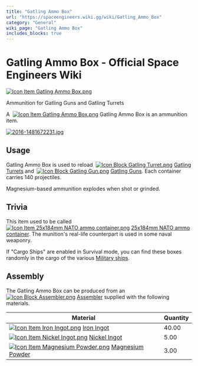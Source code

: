 ```yaml
---
title: "Gatling Ammo Box"
url: "https://spaceengineers.wiki.gg/wiki/Gatling_Ammo_Box"
category: "General"
wiki_page: "Gatling Ammo Box"
includes_blocks: true
---
```


# Gatling Ammo Box - Official Space Engineers Wiki

[![Icon Item Gatling Ammo Box.png](https://spaceengineers.wiki.gg/images/thumb/5/59/Icon_Item_Gatling_Ammo_Box.png/100px-Icon_Item_Gatling_Ammo_Box.png?aff7de)](https://spaceengineers.wiki.gg/wiki/File:Icon_Item_Gatling_Ammo_Box.png)

Ammunition for Gatling Guns and Gatling Turrets

A  [![Icon Item Gatling Ammo Box.png](https://spaceengineers.wiki.gg/images/thumb/5/59/Icon_Item_Gatling_Ammo_Box.png/21px-Icon_Item_Gatling_Ammo_Box.png?aff7de)](https://spaceengineers.wiki.gg/wiki/Gatling_Ammo_Box "Gatling Ammo Box") Gatling Ammo Box is an ammunition item.

[![2016-1481672231.jpg](https://spaceengineers.wiki.gg/images/thumb/2/2e/2016-1481672231.jpg/320px-2016-1481672231.jpg?dee6b9)](https://spaceengineers.wiki.gg/wiki/File:2016-1481672231.jpg)

## Usage

Gatling Ammo Box is used to reload  [![Icon Block Gatling Turret.png](https://spaceengineers.wiki.gg/images/thumb/9/97/Icon_Block_Gatling_Turret.png/21px-Icon_Block_Gatling_Turret.png?d4d145)](https://spaceengineers.wiki.gg/wiki/Gatling_Turret "Gatling Turret") [Gatling Turrets](https://spaceengineers.wiki.gg/wiki/Gatling_Turret "Gatling Turret") and  [![Icon Block Gatling Gun.png](https://spaceengineers.wiki.gg/images/thumb/8/82/Icon_Block_Gatling_Gun.png/21px-Icon_Block_Gatling_Gun.png?2a4fa4)](https://spaceengineers.wiki.gg/wiki/Gatling_Gun "Gatling Gun") [Gatling Guns](https://spaceengineers.wiki.gg/wiki/Gatling_Gun "Gatling Gun"). Each container carries 140 projectiles.

Magnesium-based ammunition explodes when shot or grinded.

## Trivia

This item used to be called  [![Icon Item 25x184mm NATO ammo container.png](https://spaceengineers.wiki.gg/images/thumb/1/1e/Icon_Item_25x184mm_NATO_ammo_container.png/21px-Icon_Item_25x184mm_NATO_ammo_container.png?f2e0ba)](https://spaceengineers.wiki.gg/wiki/25x184mm_NATO_ammo_container "25x184mm NATO ammo container") [25x184mm NATO ammo container](https://spaceengineers.wiki.gg/wiki/25x184mm_NATO_ammo_container "25x184mm NATO ammo container"). The munition's real-life counterpart is used in some naval weaponry.

If "Cargo Ships" are enabled in Survival mode, you can find these boxes randomly in the cargo of the various [Military ships](https://spaceengineers.wiki.gg/wiki/Pre-Built_Ship "Pre-Built Ship").

## Assembly

The Gatling Ammo Box can be produced from an  [![Icon Block Assembler.png](https://spaceengineers.wiki.gg/images/thumb/c/cd/Icon_Block_Assembler.png/21px-Icon_Block_Assembler.png?ceefab)](https://spaceengineers.wiki.gg/wiki/Assembler "Assembler") [Assembler](https://spaceengineers.wiki.gg/wiki/Assembler "Assembler") supplied with the following materials.

| Material | Quantity |
| --- | --- |
| [![Icon Item Iron Ingot.png](https://spaceengineers.wiki.gg/images/thumb/e/e7/Icon_Item_Iron_Ingot.png/21px-Icon_Item_Iron_Ingot.png?388ec0)](https://spaceengineers.wiki.gg/wiki/Iron_Ingot "Iron Ingot") [Iron Ingot](https://spaceengineers.wiki.gg/wiki/Iron_Ingot "Iron Ingot") | 40.00 |
| [![Icon Item Nickel Ingot.png](https://spaceengineers.wiki.gg/images/thumb/4/4b/Icon_Item_Nickel_Ingot.png/21px-Icon_Item_Nickel_Ingot.png?e67f47)](https://spaceengineers.wiki.gg/wiki/Nickel_Ingot "Nickel Ingot") [Nickel Ingot](https://spaceengineers.wiki.gg/wiki/Nickel_Ingot "Nickel Ingot") | 5.00 |
| [![Icon Item Magnesium Powder.png](https://spaceengineers.wiki.gg/images/thumb/a/ab/Icon_Item_Magnesium_Powder.png/21px-Icon_Item_Magnesium_Powder.png?56ae33)](https://spaceengineers.wiki.gg/wiki/Magnesium_Powder "Magnesium Powder") [Magnesium Powder](https://spaceengineers.wiki.gg/wiki/Magnesium_Powder "Magnesium Powder") | 3.00 |